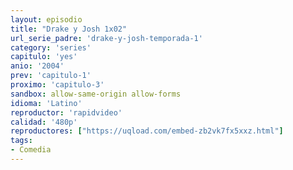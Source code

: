 ```yaml
---
layout: episodio
title: "Drake y Josh 1x02"
url_serie_padre: 'drake-y-josh-temporada-1'
category: 'series'
capitulo: 'yes'
anio: '2004'
prev: 'capitulo-1'
proximo: 'capitulo-3'
sandbox: allow-same-origin allow-forms
idioma: 'Latino'
reproductor: 'rapidvideo'
calidad: '480p'
reproductores: ["https://uqload.com/embed-zb2vk7fx5xxz.html"]
tags:
- Comedia
---
```











